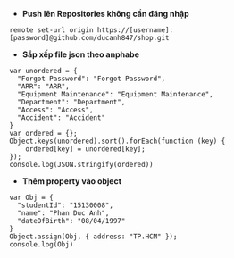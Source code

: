 
- **Push lên Repositories không cần đăng nhập**

```
remote set-url origin https://[username]:[password]@github.com/ducanh847/shop.git 
```

- **Sắp xếp file json theo anphabe**

```
var unordered = { 
  "Forgot Password": "Forgot Password",
  "ARR": "ARR", 
  "Equipment Maintenance": "Equipment Maintenance", 
  "Department": "Department", 
  "Access": "Access", 
  "Accident": "Accident" 
} 
var ordered = {};
Object.keys(unordered).sort().forEach(function (key) {
    ordered[key] = unordered[key];
});
console.log(JSON.stringify(ordered))
```

- **Thêm property vào object**

```
var Obj = {
  "studentId": "15130008",
  "name": "Phan Duc Anh",
  "dateOfBirth": "08/04/1997"
}
Object.assign(Obj, { address: "TP.HCM" });
console.log(Obj)
```
